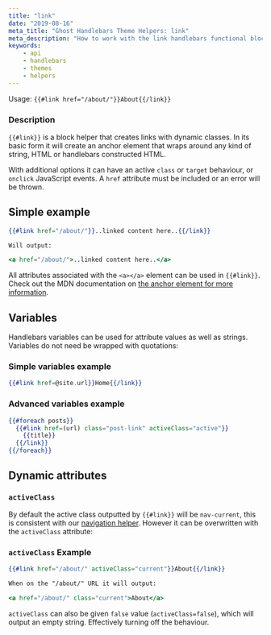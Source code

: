 ```yaml
---
title: "link"
date: "2019-08-16"
meta_title: "Ghost Handlebars Theme Helpers: link"
meta_description: "How to work with the link handlebars functional block helper in your Ghost theme! 👻"
keywords:
    - api
    - handlebars
    - themes
    - helpers
---
```


Usage: `{{#link href="/about/"}}About{{/link}}`

### Description

`{{#link}}` is a block helper that creates links with dynamic classes. In its basic form it will create an anchor element that wraps around any kind of string, HTML or handlebars constructed HTML.

With additional options it can have an active `class` or `target` behaviour, or `onclick` JavaScript events. A `href` attribute must be included or an error will be thrown.

## Simple example

```handlebars
{{#link href="/about/"}}..linked content here..{{/link}}

Will output:

<a href="/about/">..linked content here..</a>
```

All attributes associated with the `<a></a>` element can be used in `{{#link}}`. Check out the MDN documentation on [the anchor element for more information](https://developer.mozilla.org/en-US/docs/Web/HTML/Element/a).

## Variables

Handlebars variables can be used for attribute values as well as strings. Variables do not need be wrapped with quotations:

### Simple variables example

```handlebars
{{#link href=@site.url}}Home{{/link}}
```

### Advanced variables example

```handlebars
{{#foreach posts}}
  {{#link href=(url) class="post-link" activeClass="active"}}
    {{title}}
  {{/link}}
{{/foreach}}
```

## Dynamic attributes

### `activeClass`

By default the active class outputted by `{{#link}}` will be `nav-current`, this is consistent with our [navigation helper](/docs/themes/helpers/navigation/). However it can be overwritten with the `activeClass` attribute:

### `activeClass` Example

```handlebars
{{#link href="/about/" activeClass="current"}}About{{/link}}

When on the "/about/" URL it will output:

<a href="/about/" class="current">About</a>
```

`activeClass` can also be given `false` value (`activeClass=false`), which will output an empty string. Effectively turning off the behaviour.
